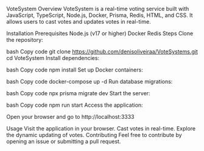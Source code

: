 VoteSystem
	Overview
	VoteSystem is a real-time voting service built with JavaScript, TypeScript, Node.js, Docker, Prisma, Redis, HTML, and CSS. It allows users to cast votes and updates votes in real-time.

Installation
	Prerequisites
	Node.js (v17 or higher)
	Docker
	Redis
	Steps
	Clone the repository:

bash
	Copy code
	git clone https://github.com/denisoliveiraa/VoteSystems.git
	cd VoteSystem
	Install dependencies:

bash
	Copy code
	npm install
	Set up Docker containers:

bash
	Copy code
	docker-compose up -d
	Run database migrations:

bash
	Copy code
	npx prisma migrate dev
	Start the server:

bash
	Copy code
	npm run start
	Access the application:

Open your browser and go to http://localhost:3333

Usage
	Visit the application in your browser.
	Cast votes in real-time.
	Explore the dynamic updating of votes.
	Contributing
	Feel free to contribute by opening an issue or submitting a pull request.
